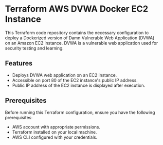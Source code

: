 <h1>Terraform AWS DVWA Docker EC2 Instance</h1>
<p>This Terraform code repository contains the necessary configuration to deploy a Dockerized version of Damn Vulnerable Web Application (DVWA) on an Amazon EC2 instance. DVWA is a vulnerable web application used for security testing and learning.</p>

<h2>Features</h2>
<p>
  <ul>
    <li>Deploys DVWA web application on an EC2 instance.</li>
<li>Accessible on port 80 of the EC2 instance's public IP address.</li>
<li>Public IP address of the EC2 instance is displayed after execution.</li>
  </ul>
  </p>

<h2>Prerequisites</h2>
<p>Before running this Terraform configuration, ensure you have the following prerequisites:</p>
<p>
  <ul>
    <li>AWS account with appropriate permissions.</li>
<li>Terraform installed on your local machine.</li>
<li>AWS CLI configured with your credentials.</li>
    </ul>
  </p>

